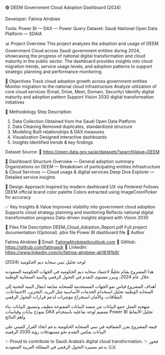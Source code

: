 🟣 DEEM Government Cloud Adoption Dashboard (2024)

Developer: Fatima Alrobiee

Tools: Power BI — DAX — Power Query
Dataset: Saudi National Open Data Platform — SDAIA

📊 Project Overview
This project analyzes the adoption and usage of DEEM Government Cloud across Saudi government entities during 2024, showcasing the progress of national digital transformation and cloud maturity in the public sector.
The dashboard provides insights into cloud migration trends, service usage levels, and adoption patterns to support strategic planning and performance monitoring.

🎯 Objectives
Track cloud adoption growth across government entities
Monitor migration to the national cloud infrastructure
Analyze utilization of core cloud services (Email, Drive, Meet, Domain, Security)
Identify digital maturity and adoption pattern
Support Vision 2030 digital transformation initiatives

🧩 Methodology
Step	Description
1. Data Collection	Obtained from the Saudi Open Data Platform
2. Data Cleaning	Removed duplicates, standardized structure
3. Modeling	Built relationships & DAX measures
4. Visualization	Designed interactive dashboards
5. Insights	Identified trends & key findings

Dataset Source:
🔗 https://open.data.gov.sa/ar/datasets?searchValue=DEEM

📂 Dashboard Structure
Overview — General adoption summary
Organizations on DEEM — Breakdown of participating entities
Infrastructure & Cloud Services — Cloud usage & digital services
Deep Dive Explorer — Detailed service insights

🎨 Design Approach
Inspired by modern dashboard UX via Pinterest
Follows DEEM official brand color palette
Colors extracted using ImageColorPicker for accuracy

✅ Key Insights & Value
Improves visibility into government cloud adoption
Supports cloud strategy planning and monitoring
Reflects national digital transformation progress
Data-driven insights aligned with Vision 2030

📁 Files
File	Description
DEEM_Cloud_Adoption_Report.pdf	Full project documentation
(Optional) .pbix file	Power BI dashboard file
🏁 Author

Fatima Alrobiee
📧 Email: FatimaAlrobiee@outlook.com
🔗 GitHub: https://github.com/fatimasdr
🔗 LinkedIn: https://www.linkedin.com/in/fatima-alrobiee-ab18181b9/

لوحة تحليل تبني سحابة ديم الحكومية (2024)

هذا المشروع يقدّم تحليلًا لاعتماد سحابة ديم الحكومية في الجهات الحكومية السعودية خلال عام 2024، ويبرز مستوى التقدم في التحول الرقمي والبنية السحابية الوطنية.

أهداف المشروع
قياس نمو الجهات المستخدمة للسحابة
متابعة انتقال البنية التحتية إلى السحابة الوطنية
تحليل استخدام الخدمات الأساسية مثل البريد، التخزين، الاجتماعات، النطاقات، والأمان
استخراج مؤشرات لدعم قرارات التحول الرقمي

منهجية العمل
جمع البيانات من منصة البيانات المفتوحة
تنظيف وتنسيق البيانات
بناء نموذج بيانات وقياسات DAX
تصميم لوحة تفاعلية باستخدام Power BI
تحليل الأنماط وأهم النتائج

قيمة المشروع
يعزز الشفافية في تبني السحابة الحكومية
يدعم اتخاذ القرار المبني على البيانات
يعكس التقدم نحو مستهدفات رؤية 2030 الرقمية


✨ Proud to contribute to Saudi Arabia’s digital cloud transformation.
✨ فخور بدعم مسيرة التحول الرقمي في المملكة العربية السعودية 🇸🇦
